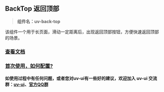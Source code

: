 ## BackTop 返回顶部

> **组件名：uv-back-top**

该组件一个用于长页面，滑动一定距离后，出现返回顶部按钮，方便快速返回顶部的场景。

### <a href="https://www.uvui.cn/components/backTop.html" target="_blank">查看文档</a>

### <a href="https://www.uvui.cn/components/quickstart.html" target="_blank">首次使用，如何配置?</a>

#### 如使用过程中有任何问题，或者您对uv-ui有一些好的建议，欢迎加入 uv-ui 交流群：<a href="https://ext.dcloud.net.cn/plugin?id=12287" target="_blank">uv-ui</a>、<a href="https://www.uvui.cn/components/addQQGroup.html" target="_blank">官方QQ群</a>

